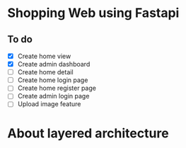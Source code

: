 # Shopping Web using Fastapi

## To do

- [x] Create home view
- [x] Create admin dashboard
- [ ] Create home detail
- [ ] Create home login page
- [ ] Create home register page
- [ ] Create admin login page
- [ ] Upload image feature

# About layered architecture


